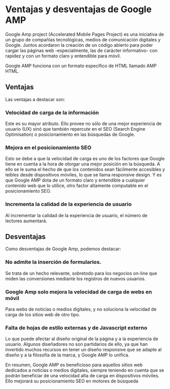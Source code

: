 # Ventajas y desventajas de Google AMP

Google Amp project (Accelerated Mobile Pages Project) es una iniciativa de un grupo de compañías tecnológicas, medios de comunicación digitales y Google. Juntos acordaron la creación de un código abierto para poder cargar las páginas web -especialmente, las de carácter informativo- con rapidez y con un formato claro y entendible para móvil.

Google AMP funciona con un formato específico de HTML llamado AMP HTML.

## Ventajas
Las ventajas a destacar son:

### Velocidad de carga de la información

Este es su mayor atributo. Ello provee no sólo de una mejor experiencia de usuario (UX) sinó que también repercute en el SEO (Search Engine Optimisation) o posicionamiento en las búsquedas de Google.

### Mejora en el posicionamiento SEO

Esto se debe a que la velocidad de carga es uno de los factores que Google tiene en cuenta a la hora de otorgar una mejor posición en la búsqueda.
A ello se le suma el hecho de que los contenidos sean fácilmente accesibles y leíbles desde dispositivos móviles, lo que se llama responsive design. Y es que Google AMP dota de un formato claro y entendible a cualquier contenido web que lo utilice, otro factor altamente computable en el posicionamiento SEO.

### Incrementa la calidad de la experiencia de usuario

Al incrementar la calidad de la experiencia de usuario, el número de lectores aumentará.


## Desventajas
Como desventajas de Google Amp, podemos destacar:

### No admite la inserción de formularios.
Se trata de un hecho relevante, sobretodo para los negocios on-line que miden las conversiones mediante los registros de nuevos usuarios.

### Google Amp solo mejora la velocidad de carga de webs en móvil

Para webs de noticias o medios digitales, y no soluciona la velocidad de carga de los sitios web de otro tipo.

### Falta de hojas de estilo externas y de Javascript externo

Lo que puede afectar al diseño original de la página y a la experiencia de usuario.
Algunos diseñadores no son partidarios de ello, ya que han invertido muchos recursos en tener un diseño responsive que se adapte al diseño y a la filosofía de la marca, y Google AMP lo unifica.

En resumen, Google AMP es beneficioso para aquellos sitios web dedicados a noticias o medios digitales,
siempre teniendo en cuenta que se podrán beneficiar de una velocidad alta de carga en dispositivos móviles.
Ello mejorará su posicionamiento SEO en motores de búsqueda
